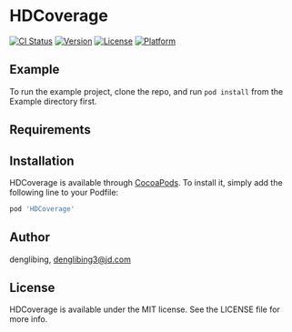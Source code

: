 # HDCoverage

[![CI Status](https://img.shields.io/travis/denglibing/HDCoverage.svg?style=flat)](https://travis-ci.org/denglibing/HDCoverage)
[![Version](https://img.shields.io/cocoapods/v/HDCoverage.svg?style=flat)](https://cocoapods.org/pods/HDCoverage)
[![License](https://img.shields.io/cocoapods/l/HDCoverage.svg?style=flat)](https://cocoapods.org/pods/HDCoverage)
[![Platform](https://img.shields.io/cocoapods/p/HDCoverage.svg?style=flat)](https://cocoapods.org/pods/HDCoverage)

## Example

To run the example project, clone the repo, and run `pod install` from the Example directory first.

## Requirements

## Installation

HDCoverage is available through [CocoaPods](https://cocoapods.org). To install
it, simply add the following line to your Podfile:

```ruby
pod 'HDCoverage'
```

## Author

denglibing, denglibing3@jd.com

## License

HDCoverage is available under the MIT license. See the LICENSE file for more info.

